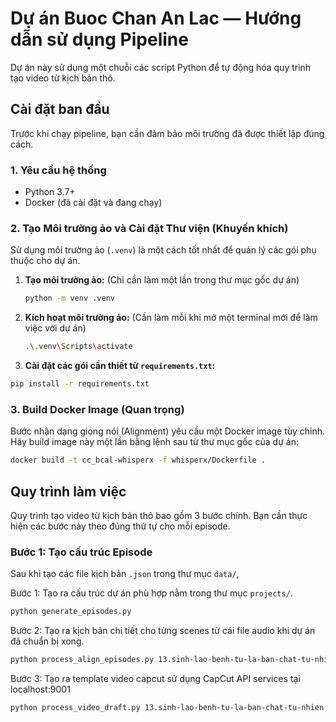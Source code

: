 # Dự án Buoc Chan An Lac — Hướng dẫn sử dụng Pipeline

Dự án này sử dụng một chuỗi các script Python để tự động hóa quy trình tạo video từ kịch bản thô.

## Cài đặt ban đầu

Trước khi chạy pipeline, bạn cần đảm bảo môi trường đã được thiết lập đúng cách.

### 1. Yêu cầu hệ thống
- Python 3.7+
- Docker (đã cài đặt và đang chạy)

### 2. Tạo Môi trường ảo và Cài đặt Thư viện (Khuyến khích)
Sử dụng môi trường ảo (`.venv`) là một cách tốt nhất để quản lý các gói phụ thuộc cho dự án.

1.  **Tạo môi trường ảo:** (Chỉ cần làm một lần trong thư mục gốc dự án)
    ```bash
    python -m venv .venv
    ```
2.  **Kích hoạt môi trường ảo:** (Cần làm mỗi khi mở một terminal mới để làm việc với dự án)
    ```bash
    .\.venv\Scripts\activate
    ```
3.  **Cài đặt các gói cần thiết từ `requirements.txt`:**
```bash
pip install -r requirements.txt
```

### 3. Build Docker Image (Quan trọng)
Bước nhận dạng giọng nói (Alignment) yêu cầu một Docker image tùy chỉnh. Hãy build image này một lần bằng lệnh sau từ thư mục gốc của dự án:
```bash
docker build -t cc_bcal-whisperx -f whisperx/Dockerfile .
```

## Quy trình làm việc

Quy trình tạo video từ kịch bản thô bao gồm 3 bước chính. Bạn cần thực hiện các bước này theo đúng thứ tự cho mỗi episode.

### Bước 1: Tạo cấu trúc Episode

Sau khi tạo các file kịch bản `.json` trong thư mục `data/`, 

Bước 1: Tạo ra cấu trúc dự án phù hợp nằm trong thư mục `projects/`.
```bash
python generate_episodes.py
```

Bước 2: Tạo ra kịch bản chi tiết cho từng scenes từ cái file audio khi dự án đã chuẩn bị xong.

```bash
python process_align_episodes.py 13.sinh-lao-benh-tu-la-ban-chat-tu-nhien
```

Bước 3: Tạo ra template video capcut sử dụng CapCut API services tại localhost:9001
```bash
python process_video_draft.py 13.sinh-lao-benh-tu-la-ban-chat-tu-nhien
```